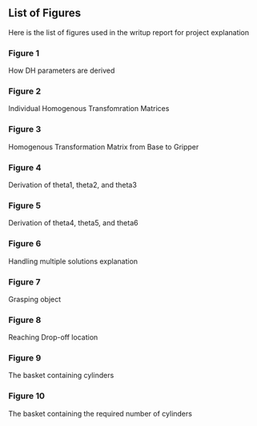 ## List of Figures  
Here is the list of figures used in the writup report for project explanation  
### Figure 1 
How DH parameters are derived 
### Figure 2 
Individual Homogenous Transfomration Matrices
### Figure 3  
Homogenous Transformation Matrix from Base to Gripper
### Figure 4 
Derivation of theta1, theta2, and theta3
### Figure 5
Derivation of theta4, theta5, and theta6
### Figure 6
Handling multiple solutions explanation 
### Figure 7 
Grasping object
### Figure 8
Reaching Drop-off location 
### Figure 9 
The basket containing cylinders 
### Figure 10 
The basket containing the required number of cylinders
